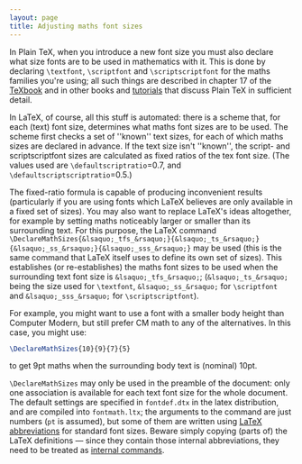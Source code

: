 ```yaml
---
layout: page
title: Adjusting maths font sizes
---
```


In Plain TeX, when you introduce a new font size you must also
declare what size fonts are to be used in mathematics with it.  This
is done by declaring `\textfont`, `\scriptfont` and
`\scriptscriptfont` for the maths families you're using; all such
things are described in chapter&nbsp;17 of the 
[TeXbook](./FAQ-tex-books.html) and in other books and
[tutorials](./FAQ-man-tex.html) that discuss Plain TeX in sufficient
detail.

In LaTeX, of course, all this stuff is automated: there is a scheme
that, for each (text) font size, determines what maths font sizes are
to be used.  The scheme first checks a set of ''known'' text sizes,
for each of which maths sizes are declared in advance.  If the text
size isn't ''known'', the script- and scriptscriptfont sizes are
calculated as fixed ratios of the tex font size.  (The values used are
`\defaultscriptratio`=0.7, and
`\defaultscriptscriptratio`=0.5.)

The fixed-ratio formula is capable of producing inconvenient results
(particularly if you are using fonts which LaTeX believes are only
available in a fixed set of sizes).  You may also want to replace
LaTeX's ideas altogether, for example by setting maths noticeably
larger or smaller than its surrounding text.  For this purpose, the
LaTeX command
`\DeclareMathSizes{&lsaquo;_tfs_&rsaquo;}{&lsaquo;_ts_&rsaquo;}{&lsaquo;_ss_&rsaquo;}{&lsaquo;_sss_&rsaquo;}`
may be used (this is the same command that LaTeX itself uses to
define its own set of sizes).  This establishes (or re-establishes)
the maths font sizes to be used when the surrounding text font size is
`&lsaquo;_tfs_&rsaquo;`; (`&lsaquo;_ts_&rsaquo;` being the size used for
`\textfont`, `&lsaquo;_ss_&rsaquo;` for `\scriptfont` and
`&lsaquo;_sss_&rsaquo;` for `\scriptscriptfont`).

For example, you might want to use a font with a smaller body height
than Computer Modern, but still prefer CM math to any of the
alternatives.  In this case, you might use:
```latex
\DeclareMathSizes{10}{9}{7}{5}
```
to get 9pt maths when the surrounding body text is (nominal) 10pt.

`\DeclareMathSizes` may only be used in the preamble of the
document: only one association is available for each text font size
for the whole document.  The default settings are specified in
`fontdef.dtx` in the latex distribution, and are compiled into
`fontmath.ltx`; the arguments to the command are just numbers
(`pt` is assumed), but some of them are written using
[LaTeX abbreviations](./FAQ-ltxabbrv.html) for standard font sizes.
Beware simply copying (parts of) the LaTeX definitions&nbsp;&mdash; since
they contain those internal abbreviations, they need to be treated as
[internal commands](./FAQ-atsigns.html).

